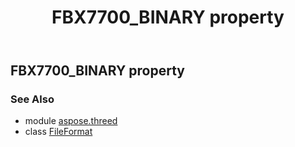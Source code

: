﻿---
title: FBX7700_BINARY property
second_title: Aspose.3D for Python via .NET API References
description: 
type: docs
weight: 270
url: /python-net/aspose.threed/fileformat/fbx7700_binary/
is_root: false
---

## FBX7700_BINARY property


### See Also
* module [aspose.threed](../../)
* class [FileFormat](/3d/python-net/aspose.threed/fileformat)
